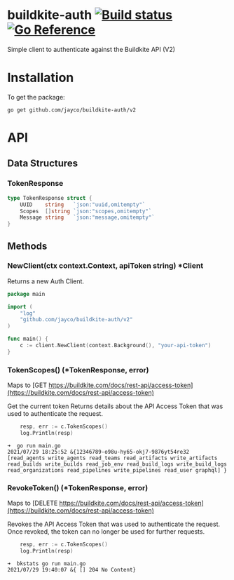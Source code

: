 # buildkite-auth [![Build status](https://badge.buildkite.com/1d777cdb62388e04d43d2e1c2dd821674c8ff4c0f2f6668334.svg?branch=main)](https://buildkite.com/jayco/buildkite-auth)[![Go Reference](https://pkg.go.dev/badge/github.com/jayco/buildkite-auth/v2.svg)](https://pkg.go.dev/github.com/jayco/buildkite-auth/v2)

Simple client to authenticate against the Buildkite API (V2)

# Installation

To get the package:

```shell
go get github.com/jayco/buildkite-auth/v2
```

# API

## Data Structures

### TokenResponse

```go
type TokenResponse struct {
	UUID    string   `json:"uuid,omitempty"`
	Scopes  []string `json:"scopes,omitempty"`
	Message string   `json:"message,omitempty"`
}
```

## Methods

### NewClient(ctx context.Context, apiToken string) *Client

Returns a new Auth Client.

```go
package main

import (
    "log"
    "github.com/jayco/buildkite-auth/v2"
)

func main() {
	c := client.NewClient(context.Background(), "your-api-token")
}
```

### TokenScopes() (*TokenResponse, error)

Maps to [GET https://buildkite.com/docs/rest-api/access-token](https://buildkite.com/docs/rest-api/access-token)

Get the current token
Returns details about the API Access Token that was used to authenticate the request.

```go
    resp, err := c.TokenScopes()
    log.Println(resp)
```

```shell
➜  go run main.go
2021/07/29 18:25:52 &{12346789-o98u-hy65-okj7-9876yt54re32 [read_agents write_agents read_teams read_artifacts write_artifacts read_builds write_builds read_job_env read_build_logs write_build_logs read_organizations read_pipelines write_pipelines read_user graphql] }
```

### RevokeToken() (*TokenResponse, error)

Maps to [DELETE https://buildkite.com/docs/rest-api/access-token](https://buildkite.com/docs/rest-api/access-token)

Revokes the API Access Token that was used to authenticate the request. Once revoked, the token can no longer be used for further requests.

```go
    resp, err := c.TokenScopes()
    log.Println(resp)
```

```shell
➜  bkstats go run main.go
2021/07/29 19:40:07 &{ [] 204 No Content}
```
